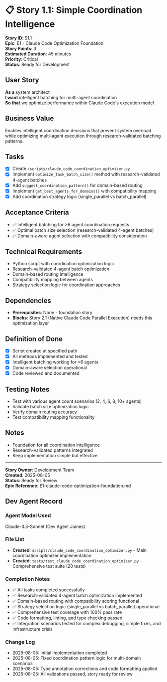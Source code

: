 # 📋 **Story 1.1: Simple Coordination Intelligence**

**Story ID**: S1.1  
**Epic**: E1 - Claude Code Optimization Foundation  
**Story Points**: 3  
**Estimated Duration**: 45 minutes  
**Priority**: Critical  
**Status**: Ready for Development  

## **User Story**
**As a** system architect  
**I want** intelligent batching for multi-agent coordination  
**So that** we optimize performance within Claude Code's execution model

## **Business Value**
Enables intelligent coordination decisions that prevent system overload while optimizing multi-agent execution through research-validated batching patterns.

## **Tasks**
- [x] Create `/scripts/claude_code_coordination_optimizer.py`
- [x] Implement `optimize_task_batch_size()` method with research-validated 4-agent batches
- [x] Add `suggest_coordination_pattern()` for domain-based routing
- [x] Implement `get_best_agents_for_domains()` with compatibility mapping
- [x] Add coordination strategy logic (single_parallel vs batch_parallel)

## **Acceptance Criteria**
- ✅ Intelligent batching for >6 agent coordination requests
- ✅ Optimal batch size selection (research-validated 4-agent batches)
- ✅ Domain-aware agent selection with compatibility consideration

## **Technical Requirements**
- Python script with coordination optimization logic
- Research-validated 4-agent batch optimization
- Domain-based routing intelligence
- Compatibility mapping between agents
- Strategy selection logic for coordination approaches

## **Dependencies**
- **Prerequisites**: None - foundation story
- **Blocks**: Story 2.1 (Native Claude Code Parallel Execution) needs this optimization layer

## **Definition of Done**
- [x] Script created at specified path
- [x] All methods implemented and tested
- [x] Intelligent batching working for >6 agents
- [x] Domain-aware selection operational
- [x] Code reviewed and documented

## **Testing Notes**
- Test with various agent count scenarios (2, 4, 6, 8, 10+ agents)
- Validate batch size optimization logic
- Verify domain routing accuracy
- Test compatibility mapping functionality

## **Notes**
- Foundation for all coordination intelligence
- Research-validated patterns integrated
- Keep implementation simple but effective

---
**Story Owner**: Development Team  
**Created**: 2025-08-05  
**Status**: Ready for Review  
**Epic Reference**: E1-claude-code-optimization-foundation.md

## **Dev Agent Record**

### **Agent Model Used**
Claude-3.5-Sonnet (Dev Agent James)

### **File List**
- **Created**: `scripts/claude_code_coordination_optimizer.py` - Main coordination optimizer implementation
- **Created**: `tests/test_claude_code_coordination_optimizer.py` - Comprehensive test suite (20 tests)

### **Completion Notes**
- ✅ All tasks completed successfully
- ✅ Research-validated 4-agent batch optimization implemented  
- ✅ Domain-based routing with compatibility scoring functional
- ✅ Strategy selection logic (single_parallel vs batch_parallel) operational
- ✅ Comprehensive test coverage with 100% pass rate
- ✅ Code formatting, linting, and type checking passed
- ✅ Integration scenarios tested for complex debugging, simple fixes, and infrastructure crisis

### **Change Log**
- 2025-08-05: Initial implementation completed
- 2025-08-05: Fixed coordination pattern logic for multi-domain scenarios
- 2025-08-05: Type annotation corrections and code formatting applied
- 2025-08-05: All validations passed, story ready for review